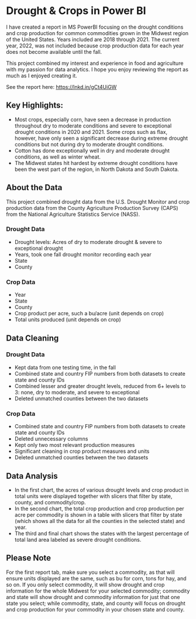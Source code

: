 # Drought & Crops in Power BI
I have created a report in MS PowerBI focusing on the drought conditions and crop production for common commodities grown in the 
Midwest region of the United States. Years included are 2018 through 2021. The current year, 2022, was not included 
because crop production data for each year does not become available until the fall.

This project combined my interest and experience in food and agriculture with my passion for data analytics. I hope you enjoy reviewing the report 
as much as I enjoyed creating it.

See the report here:
https://lnkd.in/gCt4UiGW

## Key Highlights:
* Most crops, especially corn, have seen a decrease in production throughout dry to moderate conditions and severe to exceptional drought 
conditions in 2020 and 2021. Some crops such as flax, however, have only seen a significant decrease during extreme drought conditions but not during dry to moderate drought conditions.
* Cotton has done exceptionally well in dry and moderate drought conditions, as well as winter wheat.
* The Midwest states hit hardest by extreme drought conditions have been the west part of the region, in North Dakota and South Dakota.

## About the Data
This project combined drought data from the U.S. Drought Monitor and crop production data from the County Agriculture Production Survey (CAPS) from the National Agriculture Statistics Service (NASS).
### Drought Data
* Drought levels: Acres of dry to moderate drought & severe to exceptional drought
* Years, took one fall drought monitor recording each year
* State
* County
### Crop Data
* Year
* State
* County
* Crop product per acre, such a bu/acre (unit depends on crop)
* Total units produced (unit depends on crop)

## Data Cleaning
### Drought Data
* Kept data from one testing time, in the fall
* Combined state and country FIP numbers from both datasets to create state and county IDs
* Combined lesser and greater drought levels, reduced from 6+ levels to 3: none, dry to moderate, and severe to exceptional
* Deleted unmatched counties between the two datasets
### Crop Data
* Combined state and country FIP numbers from both datasets to create state and county IDs
* Deleted unnecessary columns
* Kept only two most relevant production measures
* Significant cleaning in crop product measures and units
* Deleted unmatched counties between the two datasets

## Data Analysis
* In the first chart, the acres of various drought levels and crop product in total units were displayed together with slicers
  that filter by state, county, and commodity/crop.
* In the second chart, the total crop production and crop production per acre per commodity is shown in a table with slicers
  that filter by state (which shows all the data for all the counties in the selected state) and year.
 * The third and final chart shows the states with the largest percentage of total land area labeled as severe drought conditions.

## Please Note
For the first report tab, make sure you select a commodity, as that will ensure units displayed are the same, such as bu for corn, tons for hay, 
and so on. If you only select commodity, it will show drought and crop information for the whole Midwest for your selected commodity; commodity 
and state will show drought and commodity information for just that one state you select; while commodity, state, and county will focus on 
drought and crop production for your commodity in your chosen state and county.

